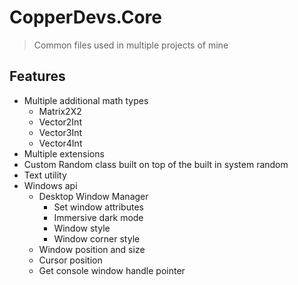 # CopperDevs.Core

> Common files used in multiple projects of mine

## Features

- Multiple additional math types
  - Matrix2X2
  - Vector2Int
  - Vector3Int
  - Vector4Int
- Multiple extensions
- Custom Random class built on top of the built in system random
- Text utility
- Windows api
  - Desktop Window Manager
    - Set window attributes
    - Immersive dark mode
    - Window style
    - Window corner style
  - Window position and size
  - Cursor position
  - Get console window handle pointer
